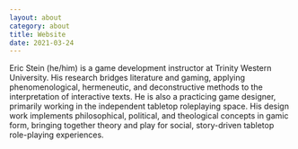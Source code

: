 ```yaml
---
layout: about
category: about
title: Website
date: 2021-03-24
---
```


Eric Stein (he/him) is a game development instructor at Trinity Western University. His research bridges literature and gaming, applying phenomenological, hermeneutic, and deconstructive methods to the interpretation of interactive texts. He is also a practicing game designer, primarily working in the independent tabletop roleplaying space. His design work implements philosophical, political, and theological concepts in gamic form, bringing together theory and play for social, story-driven tabletop role-playing experiences.
